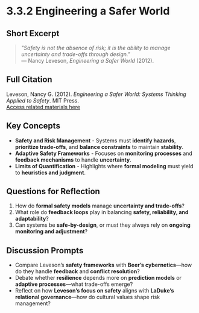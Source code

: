 # 3.3.2 Engineering a Safer World

## Short Excerpt
> *"Safety is not the absence of risk; it is the ability to manage uncertainty and trade-offs through design."*  
> — Nancy Leveson, *Engineering a Safer World* (2012).

## Full Citation
Leveson, Nancy G. (2012). *Engineering a Safer World: Systems Thinking Applied to Safety*. MIT Press.  
[Access related materials here](https://mitpress.mit.edu/9780262533690/engineering-a-safer-world/)  

## Key Concepts
- **Safety and Risk Management** - Systems must **identify hazards**, **prioritize trade-offs**, and **balance constraints** to maintain **stability**.  
- **Adaptive Safety Frameworks** - Focuses on **monitoring processes** and **feedback mechanisms** to handle **uncertainty**.  
- **Limits of Quantification** - Highlights where **formal modeling** must yield to **heuristics and judgment**.  

## Questions for Reflection
1. How do **formal safety models** manage **uncertainty and trade-offs**?  
2. What role do **feedback loops** play in balancing **safety, reliability, and adaptability**?  
3. Can systems be **safe-by-design**, or must they always rely on **ongoing monitoring and adjustment**?  

## Discussion Prompts
- Compare Leveson’s **safety frameworks** with **Beer’s cybernetics**—how do they handle **feedback** and **conflict resolution**?  
- Debate whether **resilience** depends more on **prediction models** or **adaptive processes**—what trade-offs emerge?  
- Reflect on how **Leveson’s focus on safety** aligns with **LaDuke’s relational governance**—how do cultural values shape risk management?  
